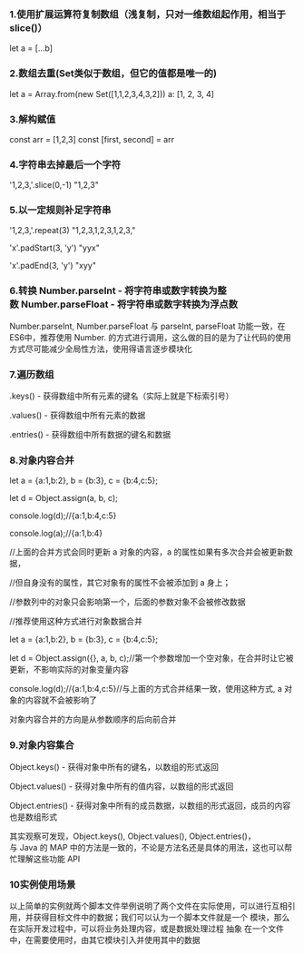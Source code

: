 ### 1.使用扩展运算符复制数组（浅复制，只对一维数组起作用，相当于slice()）
  let a = [...b]
  
### 2.数组去重(Set类似于数组，但它的值都是唯一的)
  let a = Array.from(new Set([1,1,2,3,4,3,2]))
  a: [1, 2, 3, 4]
  
### 3.解构赋值
  const arr = [1,2,3]
  const [first, second] = arr
 
### 4.字符串去掉最后一个字符
  '1,2,3,'.slice(0,-1)
  "1,2,3"
  
### 5.以一定规则补足字符串
  '1,2,3,'.repeat(3)
  "1,2,3,1,2,3,1,2,3,"
  
  'x'.padStart(3, 'y')
  "yyx"
  
  'x'.padEnd(3, 'y')
  "xyy"
### 6.转换 Number.parseInt - 将字符串或数字转换为整数 Number.parseFloat - 将字符串或数字转换为浮点数

Number.parseInt, Number.parseFloat 与 parseInt, parseFloat 功能一致，在ES6中，推荐使用 Number. 的方式进行调用，这么做的目的是为了让代码的使用方式尽可能减少全局性方法，使用得语言逐步模块化
 
### 7.遍历数组

.keys() - 获得数组中所有元素的键名（实际上就是下标索引号）

.values() - 获得数组中所有元素的数据

.entries() - 获得数组中所有数据的键名和数据
 
### 8.对象内容合并

let a = {a:1,b:2}, b = {b:3}, c = {b:4,c:5};

let d = Object.assign(a, b, c);

console.log(d);//{a:1,b:4,c:5}

console.log(a);//{a:1,b:4}

//上面的合并方式会同时更新 a 对象的内容，a 的属性如果有多次合并会被更新数据，

//但自身没有的属性，其它对象有的属性不会被添加到 a 身上；

//参数列中的对象只会影响第一个，后面的参数对象不会被修改数据

//推荐使用这种方式进行对象数据合并

let a = {a:1,b:2}, b = {b:3}, c = {b:4,c:5};

let d = Object.assign({}, a, b, c);//第一个参数增加一个空对象，在合并时让它被更新，不影响实际的对象变量内容

console.log(d);//{a:1,b:4,c:5}//与上面的方式合并结果一致，使用这种方式, a 对象的内容就不会被影响了

对象内容合并的方向是从参数顺序的后向前合并
 
### 9.对象内容集合

Object.keys() - 获得对象中所有的键名，以数组的形式返回



Object.values() - 获得对象中所有的值内容，以数组的形式返回



Object.entries() - 获得对象中所有的成员数据，以数组的形式返回，成员的内容也是数组形式



其实观察可发现，Object.keys(), Object.values(), Object.entries()，与 Java 的 MAP 中的方法是一致的，不论是方法名还是具体的用法，这也可以帮忙理解这些功能 API
 
### 10实例使用场景



以上简单的实例就两个脚本文件举例说明了两个文件在实际使用，可以进行互相引用，并获得目标文件中的数据；我们可以认为一个脚本文件就是一个 模块，那么在实际开发过程中，可以将业务处理内容，或是数据处理过程 抽象 在一个文件中，在需要使用时，由其它模块引入并使用其中的数据

